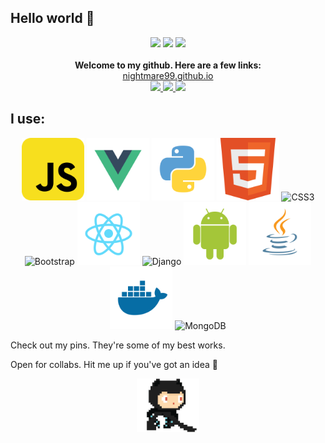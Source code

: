 ## Hello world 👋
<p align="center">
  <img src="https://thumbs.gfycat.com/PepperyShallowKentrosaurus.webp" width=100>
  <img src="https://thumbs.gfycat.com/FeminineRemarkableChuckwalla-max-1mb.gif" width=100>
  <img src="https://thumbs.gfycat.com/PepperyShallowKentrosaurus.webp" width=100>
  <br><br>
  <strong>
    Welcome to my github. Here are a few links:
  </strong>
  <br>
  <a href="https://nightmare99.github.io">
    nightmare99.github.io
  </a>
  <br>
  <a href="https://www.facebook.com/ekat99/">
    <img src="https://hackernoon.com/photos/PrB8ElNwFUY9FJD7Kw2aUJtm1UW2-859b2i4p" width=50>
  </a>
  <a href="https://www.linkedin.com/in/vishal-kumar-91236a154/">
    <img src="https://hackernoon.com/photos/PrB8ElNwFUY9FJD7Kw2aUJtm1UW2-cjw12i45" width=50>
  </a>
  <a href="https://www.youtube.com/channel/UCiRztkBiAFZKl85UB8AObzw?view_as=subscriber">
    <img src="https://hackernoon.com/photos/PrB8ElNwFUY9FJD7Kw2aUJtm1UW2-pi1q2icy" width=50>
  </a>
</p>

## I use:
<p align="center">
    <img src="https://raw.githubusercontent.com/edent/SuperTinyIcons/master/images/svg/javascript.svg" title="Javascript" width=100>
    <img src="https://raw.githubusercontent.com/edent/SuperTinyIcons/master/images/svg/vue.svg" title="VueJS" width=100>
    <img src="https://raw.githubusercontent.com/edent/SuperTinyIcons/master/images/svg/python.svg" title="Python" width=100>
    <img src="https://raw.githubusercontent.com/edent/SuperTinyIcons/master/images/svg/html5.svg" title="HTML5" width=100>
    <img src="https://cdn.worldvectorlogo.com/logos/css3.svg" title="CSS3" width=100>
    <img src="https://upload.wikimedia.org/wikipedia/commons/b/b2/Bootstrap_logo.svg" title="Bootstrap" width=100>
    <img src="https://raw.githubusercontent.com/edent/SuperTinyIcons/master/images/svg/react.svg" title="React Native" width=100>
    <img src="https://cdn.freebiesupply.com/logos/large/2x/django-logo-svg-vector.svg" title="Django" width=70>
    <img src="https://raw.githubusercontent.com/edent/SuperTinyIcons/master/images/svg/android.svg" title="Android" width=100>
    <img src="https://raw.githubusercontent.com/edent/SuperTinyIcons/master/images/svg/java.svg" title="Java" width=100>
    <img src="https://raw.githubusercontent.com/edent/SuperTinyIcons/master/images/svg/docker.svg" title="Docker" width=100>
    <img src="https://static.javatpoint.com/mongodb/images/mongodb-tutorial.jpg" title="MongoDB" width=100>
</p>
Check out my pins. They're some of my best works.

Open for collabs. Hit me up if you've got an idea 🤘
<p align="center">
  <img src="img/github.gif" width=100>
</p>
<!--
**Nightmare99/nightmare99** is a ✨ _special_ ✨ repository because its `README.md` (this file) appears on your GitHub profile.

Here are some ideas to get you started:

- 🔭 I’m currently working on ...
- 🌱 I’m currently learning ...
- 👯 I’m looking to collaborate on ...
- 🤔 I’m looking for help with ...
- 💬 Ask me about ...
- 📫 How to reach me: ...
- 😄 Pronouns: ...
- ⚡ Fun fact: ...
-->
